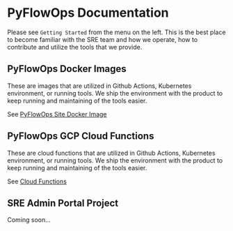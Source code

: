 # PyFlowOps Documentation

Please see `Getting Started` from the menu on the left. This is the best place to become
familiar with the SRE team and how we operate, how to contribute and utilize the tools
that we provide.

## PyFlowOps Docker Images

These are images that are utilized in Github Actions, Kubernetes environment,
or running tools. We ship the environment with the product to keep running and
maintaining of the tools easier.

See [PyFlowOps Site Docker Image](src/docker/index.md)

## PyFlowOps GCP Cloud Functions

These are cloud functions that are utilized in Github Actions, Kubernetes environment,
or running tools. We ship the environment with the product to keep running and
maintaining of the tools easier.

See [Cloud Functions](src/cloud-functions/sre/index.md)

## SRE Admin Portal Project

Coming soon...

